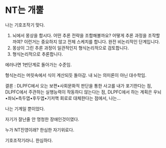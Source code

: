 # NT는 개뿔

나는 기호조작기 맞다.

1. 뇌에서 몽상을 합시다. 어떤 추론 전략을 조합해볼까요? 어떻게 추론 과정을 조작할까여? 이런거는 중요하지 않고 전체 스케치를 합니다. 완전 비논리적인 단계입니다.
2. 몽상이 그린 추론 과정이 일관적인지 형식논리적으로 검토합니다.
3. 형식논리적으로 추론합니다.

에러나면 1번단계로 돌아가는 수준임.

형식논리는 머릿속에서 식이 계산되듯 돌아감. 내 뇌는 의미론이 아닌 대수학임.

결론 : DLPFC에서 오는 보편•사회문화적 판단을 통한 사고를 내가 포기한다는 점, DLPFC에서 주관하는 실행능력이 작동하디 않는다는 점, DLPFC에서 하는 계획은 우뇌•좌뇌•측두엽•후두엽•기저핵 회로로 대체한다는 점에서, 나는...

나는 기계일 뿐이었다.

자기가 잘난줄 안 멍청한 장애인것이였다.

누가 NT진영이래? 한심한 자기위로다.

기호조작기라니. 한심하다.